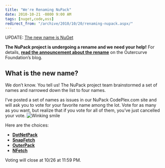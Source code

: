 ```yaml
---
title: "We're Renaming NuPack"
date: 2010-10-21 -0800 9:00 AM
tags: [nuget,code,oss]
redirect_from: "/archive/2010/10/20/renaming-nupack.aspx/"
---
```


UPDATE: [The new name is
NuGet](https://haacked.com/archive/2010/10/29/nupack-is-now-nuget.aspx "NuPack renamed")

**The NuPack project is undergoing a rename and we need your help!** For
details, **[read the announcement about the
rename](http://www.outercurve.org/Blogs/EntryId/22/Changing-the-NuPack-Project-Name "Announcing renaming NuPack")**
on the Outercurve Foundation’s blog.

What is the new name?
---------------------

We don’t know. You tell us! The NuPack project team brainstormed a set
of names and narrowed down the list to four names.

I’ve posted a set of names as issues in our NuPack CodePlex.com site and
will ask you to vote for your favorite name among the lot. Vote for as
many as you want, but realize that if you vote for all of them, you’ve
just cancelled your vote. ![Winking
smile](https://haacked.com/images/haacked_com/WindowsLiveWriter/Were-Renaming-NuPack_F06B/wlEmoticon-winkingsmile_2.png)

Here are the choices:

-   **[DotNetPack](http://nupack.codeplex.com/workitem/270 "Vote on DotNetPack")**
-   **[SnapFetch](http://nupack.codeplex.com/workitem/271 "Vote on SnapFetch")**
-   **[OuterPack](http://nupack.codeplex.com/workitem/272 "Vote on OuterPack")**
-   **[NFetch](http://nupack.codeplex.com/workitem/273 "Vote on NFetch")**

Voting will close at 10/26 at 11:59 PM.

